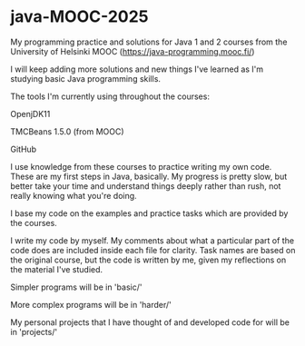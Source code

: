 # java-MOOC-2025
My programming practice and solutions for Java 1 and 2 courses from the University of Helsinki MOOC (https://java-programming.mooc.fi/)

I will keep adding more solutions and new things I've learned as I'm studying basic Java programming skills.

The tools I'm currently using throughout the courses: 

OpenjDK11

TMCBeans 1.5.0 (from MOOC)

GitHub

I use knowledge from these courses to practice writing my own code. These are my first steps in Java, basically. 
My progress is pretty slow, but better take your time and understand things deeply rather than rush, not really knowing what you're doing. 

I base my code on the examples and practice tasks which are provided by the courses. 

I write my code by myself. My comments about what a particular part of the code does are included inside each file for clarity. Task names are based on the original course, but the code is written by me, given my reflections on the material I've studied. 

Simpler programs will be in 'basic/'

More complex programs will be in 'harder/'

My personal projects that I have thought of and developed code for will be in 'projects/'
